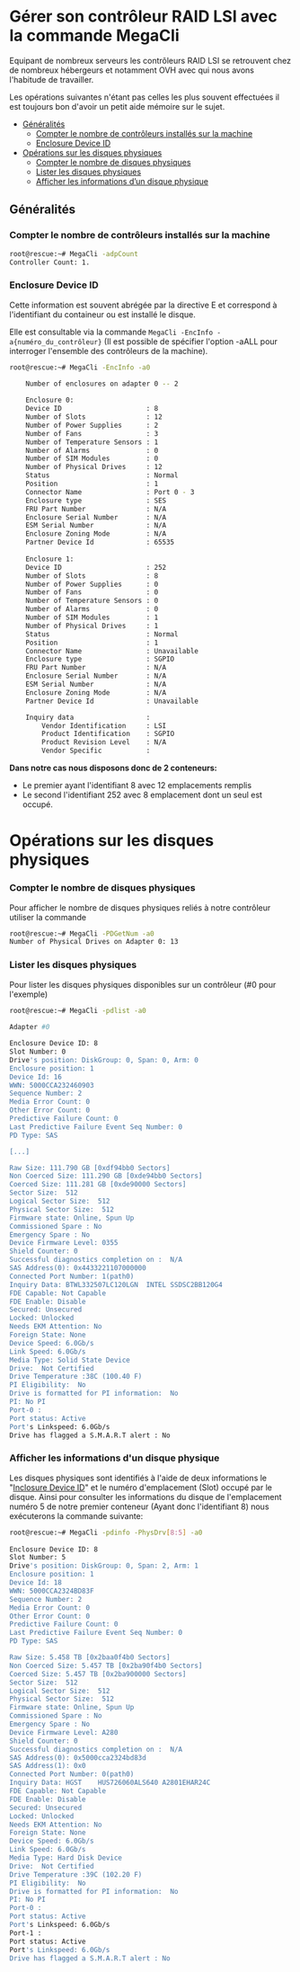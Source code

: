 # Gérer son contrôleur RAID LSI avec la commande MegaCli

Equipant de nombreux serveurs les contrôleurs RAID LSI se retrouvent chez de nombreux hébergeurs et notamment OVH avec qui nous avons l'habitude de travailler.

Les opérations suivantes n'étant pas celles les plus souvent effectuées il est toujours bon d'avoir un petit aide mémoire sur le sujet.

- [Généralités](#generalite)
    - [Compter le nombre de contrôleurs installés sur la machine](#compter-le-nombre-de-contr-leurs-install-s-sur-la-machine)
    - [Enclosure Device ID](#enclosure-device-id)
- [Opérations sur les disques physiques](#op-rations-sur-les-disques-physiques)
    - [Compter le nombre de disques physiques](#compter-le-nombre-de-disques-physiques)
    - [Lister les disques physiques](#lister-les-disques-physiques)
    - [Afficher les informations d’un disque physique](#afficher-les-informations-d-un-disque-physique)

## Généralités 

### Compter le nombre de contrôleurs installés sur la machine 

```bash
root@rescue:~# MegaCli -adpCount                           
Controller Count: 1.
```

### Enclosure Device ID 

Cette information est souvent abrégée par la directive E et correspond à l'identifiant du containeur ou est installé le disque. 

Elle est consultable via la commande `MegaCli -EncInfo -a{numéro_du_contrôleur}` (Il est possible de spécifier l'option -aALL pour interroger l'ensemble des contrôleurs de la machine).
    
```bash
root@rescue:~# MegaCli -EncInfo -a0
                                     
    Number of enclosures on adapter 0 -- 2

    Enclosure 0:
    Device ID                     : 8
    Number of Slots               : 12
    Number of Power Supplies      : 2
    Number of Fans                : 3
    Number of Temperature Sensors : 1
    Number of Alarms              : 0
    Number of SIM Modules         : 0
    Number of Physical Drives     : 12
    Status                        : Normal
    Position                      : 1
    Connector Name                : Port 0 - 3
    Enclosure type                : SES
    FRU Part Number               : N/A
    Enclosure Serial Number       : N/A 
    ESM Serial Number             : N/A 
    Enclosure Zoning Mode         : N/A 
    Partner Device Id             : 65535
   
    Enclosure 1:
    Device ID                     : 252
    Number of Slots               : 8
    Number of Power Supplies      : 0
    Number of Fans                : 0
    Number of Temperature Sensors : 0
    Number of Alarms              : 0
    Number of SIM Modules         : 1
    Number of Physical Drives     : 1
    Status                        : Normal
    Position                      : 1
    Connector Name                : Unavailable
    Enclosure type                : SGPIO
    FRU Part Number               : N/A
    Enclosure Serial Number       : N/A 
    ESM Serial Number             : N/A 
    Enclosure Zoning Mode         : N/A 
    Partner Device Id             : Unavailable

    Inquiry data                  :
        Vendor Identification     : LSI     
        Product Identification    : SGPIO           
        Product Revision Level    : N/A 
        Vendor Specific           : 
```

__Dans notre cas nous disposons donc de 2 conteneurs:__

- Le premier ayant l'identifiant 8 avec 12 emplacements remplis
- Le second l'identifiant 252 avec 8 emplacement dont un seul est occupé.

# Opérations sur les disques physiques 

### Compter le nombre de disques physiques 

Pour afficher le nombre de disques physiques reliés à notre contrôleur utiliser la commande

```bash
root@rescue:~# MegaCli -PDGetNum -a0                          
Number of Physical Drives on Adapter 0: 13
```

### Lister les disques physiques

Pour lister les disques physiques disponibles sur un contrôleur (#0 pour l'exemple)

```bash
root@rescue:~# MegaCli -pdlist -a0
                                     
Adapter #0

Enclosure Device ID: 8
Slot Number: 0
Drive's position: DiskGroup: 0, Span: 0, Arm: 0
Enclosure position: 1
Device Id: 16
WWN: 5000CCA232460903
Sequence Number: 2
Media Error Count: 0
Other Error Count: 0
Predictive Failure Count: 0
Last Predictive Failure Event Seq Number: 0
PD Type: SAS

[...]

Raw Size: 111.790 GB [0xdf94bb0 Sectors]
Non Coerced Size: 111.290 GB [0xde94bb0 Sectors]
Coerced Size: 111.281 GB [0xde90000 Sectors]
Sector Size:  512
Logical Sector Size:  512
Physical Sector Size:  512
Firmware state: Online, Spun Up
Commissioned Spare : No
Emergency Spare : No
Device Firmware Level: 0355
Shield Counter: 0
Successful diagnostics completion on :  N/A
SAS Address(0): 0x4433221107000000
Connected Port Number: 1(path0) 
Inquiry Data: BTWL332507LC120LGN  INTEL SSDSC2BB120G4                     D2010355
FDE Capable: Not Capable
FDE Enable: Disable
Secured: Unsecured
Locked: Unlocked
Needs EKM Attention: No
Foreign State: None 
Device Speed: 6.0Gb/s 
Link Speed: 6.0Gb/s 
Media Type: Solid State Device
Drive:  Not Certified
Drive Temperature :38C (100.40 F)
PI Eligibility:  No 
Drive is formatted for PI information:  No
PI: No PI
Port-0 :
Port status: Active
Port's Linkspeed: 6.0Gb/s 
Drive has flagged a S.M.A.R.T alert : No
```

### Afficher les informations d'un disque physique

Les disques physiques sont identifiés à l'aide de deux informations le "[Inclosure Device ID](#enclosure-device-id)" et le numéro d'emplacement (Slot) occupé par le disque.
Ainsi pour consulter les informations du disque de l'emplacement numéro 5 de notre premier conteneur (Ayant donc l'identifiant 8) nous exécuterons la commande suivante:

```bash
root@rescue:~# MegaCli -pdinfo -PhysDrv[8:5] -a0
                                     
Enclosure Device ID: 8
Slot Number: 5
Drive's position: DiskGroup: 0, Span: 2, Arm: 1
Enclosure position: 1
Device Id: 18
WWN: 5000CCA2324BD83F
Sequence Number: 2
Media Error Count: 0
Other Error Count: 0
Predictive Failure Count: 0
Last Predictive Failure Event Seq Number: 0
PD Type: SAS

Raw Size: 5.458 TB [0x2baa0f4b0 Sectors]
Non Coerced Size: 5.457 TB [0x2ba90f4b0 Sectors]
Coerced Size: 5.457 TB [0x2ba900000 Sectors]
Sector Size:  512
Logical Sector Size:  512
Physical Sector Size:  512
Firmware state: Online, Spun Up
Commissioned Spare : No
Emergency Spare : No
Device Firmware Level: A280
Shield Counter: 0
Successful diagnostics completion on :  N/A
SAS Address(0): 0x5000cca2324bd83d
SAS Address(1): 0x0
Connected Port Number: 0(path0) 
Inquiry Data: HGST    HUS726060ALS640 A2801EHAR24C            
FDE Capable: Not Capable
FDE Enable: Disable
Secured: Unsecured
Locked: Unlocked
Needs EKM Attention: No
Foreign State: None 
Device Speed: 6.0Gb/s 
Link Speed: 6.0Gb/s 
Media Type: Hard Disk Device
Drive:  Not Certified
Drive Temperature :39C (102.20 F)
PI Eligibility:  No 
Drive is formatted for PI information:  No
PI: No PI
Port-0 :
Port status: Active
Port's Linkspeed: 6.0Gb/s 
Port-1 :
Port status: Active
Port's Linkspeed: 6.0Gb/s 
Drive has flagged a S.M.A.R.T alert : No
```
